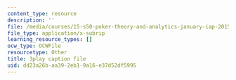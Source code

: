 ```yaml
---
content_type: resource
description: ''
file: /media/courses/15-s50-poker-theory-and-analytics-january-iap-2015/dd23a26baa392eb19a16e37d52df5995_OTkq4OsG_Yc.srt
file_type: application/x-subrip
learning_resource_types: []
ocw_type: OCWFile
resourcetype: Other
title: 3play caption file
uid: dd23a26b-aa39-2eb1-9a16-e37d52df5995
---
```

